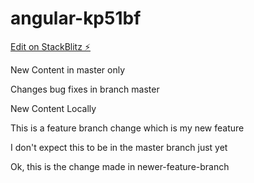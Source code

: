 # angular-kp51bf

[Edit on StackBlitz ⚡️](https://stackblitz.com/edit/angular-kp51bf)


New Content in master only

Changes bug fixes in branch master

New Content Locally

This is a feature branch change which is my new feature

I don't expect this to be in the master branch just yet

Ok, this is the change made in newer-feature-branch
